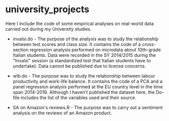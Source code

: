 # university_projects
Here I include the code of some empirical analyses on real-world data carried out during my University studies.

- invalsi.do -
The purpose of the analysis was to study the relationship between test scores and class size.
It contains the code of a cross-section regression analysis performed on microdata about 10th-grade Italian students.
Data were recorded in the SY 2014/2015 during the "Invalsi" session (a standardized test that Italian students have to undertake).
Data cannot be published due to license concerns.

- wlb.do -
The purpose was to study the relationship between labour productivity and work-life balance.
It contains the code of a PCA and a panel regression analysis performed at the EU country level in the time span 2014-2019.
Although I haven't published the dataset here, the Do-file includes the list of the variables used and their source.

- SA on Amazon's reviews.R -
The purpose was to carry out a sentiment analysis on the reviews of an Amazon product.
